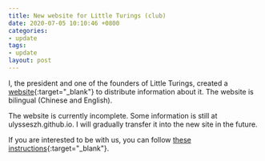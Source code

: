 ```yaml
---
title: New website for Little Turings (club)
date: 2020-07-05 10:10:46 +0800
categories:
- update
tags:
- update
layout: post
---
```


I, the president and one of the founders of Little Turings,
created a [website](https://littleturings.github.io){:target="_blank"}
to distribute information about it.
The website is bilingual (Chinese and English).

The website is currently incomplete.
Some information is still at ulysseszh.github.io.
I will gradually transfer it into the new site in the future.

If you are interested to be with us, you can follow
[these instructions](https://littleturings.github.io/m/add-yourself.html){:target="_blank"}.
